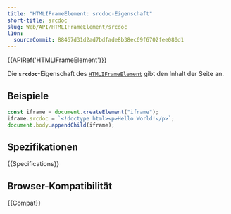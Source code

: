 ```yaml
---
title: "HTMLIFrameElement: srcdoc-Eigenschaft"
short-title: srcdoc
slug: Web/API/HTMLIFrameElement/srcdoc
l10n:
  sourceCommit: 88467d31d2ad7bdfade8b38ec69f6702fee080d1
---
```


{{APIRef('HTMLIFrameElement')}}

Die **`srcdoc`**-Eigenschaft des [`HTMLIFrameElement`](/de/docs/Web/API/HTMLIFrameElement) gibt den Inhalt der Seite an.

## Beispiele

```js
const iframe = document.createElement("iframe");
iframe.srcdoc = `<!doctype html><p>Hello World!</p>`;
document.body.appendChild(iframe);
```

## Spezifikationen

{{Specifications}}

## Browser-Kompatibilität

{{Compat}}
